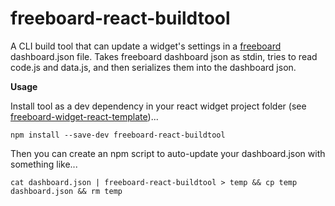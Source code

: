 freeboard-react-buildtool
==========================

A CLI build tool that can update a widget's settings in a [freeboard](http://freeboard.io) dashboard.json file.  Takes freeboard dashboard json as stdin, tries to read code.js and data.js, and then serializes them into the dashboard json.

**Usage**

Install tool as a dev dependency in your react widget project folder (see [freeboard-widget-react-template](http://foo))...

`npm install --save-dev freeboard-react-buildtool`

Then you can create an npm script to auto-update your dashboard.json with something like...

`cat dashboard.json | freeboard-react-buildtool > temp && cp temp dashboard.json && rm temp`